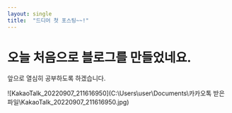 ```yaml
---
layout: single
title:  "드디어 첫 포스팅~~!"
---
```


# 오늘 처음으로 블로그를 만들었네요.

앞으로 열심히 공부하도록 하겠습니다.

![KakaoTalk_20220907_211616950](C:\Users\user\Documents\카카오톡 받은 파일\KakaoTalk_20220907_211616950.jpg)